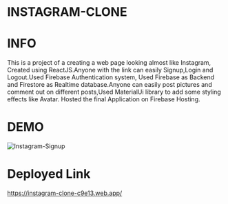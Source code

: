 # INSTAGRAM-CLONE


# INFO

This is a project of a creating a web page looking almost like Instagram, Created using ReactJS.Anyone with the link can easily Signup,Login and Logout.Used Firebase Authentication system, Used Firebase as Backend and Firestore as Realtime database.Anyone can easily post pictures and comment out on different posts,Used MaterialUi library to add some styling effects like Avatar. Hosted the final Application on Firebase Hosting.

# DEMO

![Instagram-Signup](https://user-images.githubusercontent.com/62182820/129438614-b166c609-848f-443f-906b-0ac7704fe0bf.PNG)




# Deployed Link

https://instagram-clone-c9e13.web.app/
